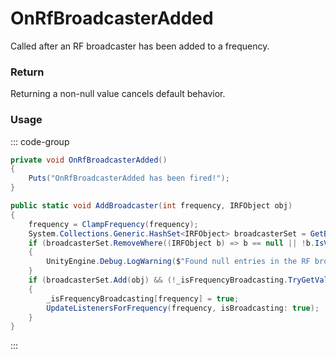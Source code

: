 <Badge type="danger" text="Carbon Compatible"/><Badge type="warning" text="Oxide Compatible"/>
# OnRfBroadcasterAdded
Called after an RF broadcaster has been added to a frequency.
### Return
Returning a non-null value cancels default behavior.

### Usage
::: code-group
```csharp [Example]
private void OnRfBroadcasterAdded()
{
	Puts("OnRfBroadcasterAdded has been fired!");
}
```
```csharp [Source — Assembly-CSharp @ RFManager]
public static void AddBroadcaster(int frequency, IRFObject obj)
{
	frequency = ClampFrequency(frequency);
	System.Collections.Generic.HashSet<IRFObject> broadcasterSet = GetBroadcasterSet(frequency);
	if (broadcasterSet.RemoveWhere((IRFObject b) => b == null || !b.IsValidEntityReference()) > 0)
	{
		UnityEngine.Debug.LogWarning($"Found null entries in the RF broadcaster set for frequency {frequency}... cleaning up.");
	}
	if (broadcasterSet.Add(obj) && (!_isFrequencyBroadcasting.TryGetValue(frequency, out var value) || !value))
	{
		_isFrequencyBroadcasting[frequency] = true;
		UpdateListenersForFrequency(frequency, isBroadcasting: true);
	}
}

```
:::
